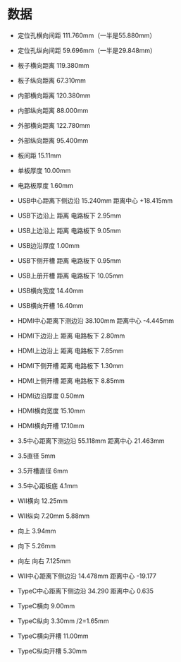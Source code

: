 # 数据
- 定位孔横向间距 111.760mm（一半是55.880mm）
- 定位孔纵向间距  59.696mm（一半是29.848mm）
- 板子横向距离 119.380mm
- 板子纵向距离  67.310mm
- 内部横向距离 120.380mm
- 内部纵向距离  88.000mm
- 外部横向距离 122.780mm
- 外部纵向距离  95.400mm
- 板间距  15.11mm
- 单板厚度 10.00mm
- 电路板厚度 1.60mm
- USB中心距离下侧边沿 15.240mm 距离中心 +18.415mm
- USB下边沿上 距离 电路板下 2.95mm
- USB上边沿上 距离 电路板下 9.05mm
- USB边沿厚度 1.00mm
- USB下侧开槽 距离 电路板下 0.95mm
- USB上册开槽 距离 电路板下 10.05mm
- USB横向宽度 14.40mm
- USB横向开槽 16.40mm
- HDMI中心距离下测边沿 38.100mm 距离中心 -4.445mm
- HDMI下边沿上 距离 电路板下 2.80mm
- HDMI上边沿上 距离 电路板下 7.85mm
- HDMI下侧开槽 距离 电路板下 1.30mm
- HDMI上侧开槽 距离 电路板下 8.85mm
- HDMI边沿厚度 0.50mm
- HDMI横向宽度 15.10mm
- HDMI横向开槽 17.10mm

- 3.5中心距离下测边沿 55.118mm 距离中心 21.463mm
- 3.5直径 5mm
- 3.5开槽直径 6mm
- 3.5中心距板底 4.1mm

- WII横向 12.25mm
- WII纵向 7.20mm 5.88mm
- 向上 3.94mm
- 向下 5.26mm
- 向左 向右 7.125mm
- WII中心距离下侧边沿 14.478mm 距离中心 -19.177 

- TypeC中心距离下侧边沿 34.290 距离中心 0.635
- TypeC横向 9.00mm
- TypeC纵向 3.30mm /2=1.65mm
- TypeC横向开槽 11.00mm
- TypeC纵向开槽 5.30mm